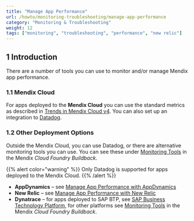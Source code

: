 ```yaml
---
title: "Manage App Performance"
url: /howto/monitoring-troubleshooting/manage-app-performance
category: "Monitoring & Troubleshooting"
weight: 12
tags: ["monitoring", "troubleshooting", "performance", "new relic"]
---
```


## 1 Introduction

There are a number of tools you can use to monitor and/or manage Mendix app performance.

### 1.1 Mendix Cloud

For apps deployed to the **Mendix Cloud** you can use the standard metrics as described in [Trends in Mendix Cloud v4](/developerportal/operate/trends-v4). You can also set up an integration to [Datadog](/developerportal/operate/datadog-metrics).

### 1.2 Other Deployment Options

Outside the Mendix Cloud, you can use Datadog, or there are alternative monitoring tools you can use. You can see these under [Monitoring Tools](https://github.com/mendix/cf-mendix-buildpack#monitoring-tools) in the Mendix *Cloud Foundry Buildback*.

{{% alert color="warning" %}}
Only Datadog is supported for apps deployed to the Mendix Cloud.
{{% /alert %}}

* **AppDynamics** – see [Manage App Performance with AppDynamics](manage-app-performance-with-appdynamics)
* **New Relic** – see [Manage App Performance with New Relic](manage-app-performance-with-new-relic)
* **Dynatrace** – for apps deployed to SAP BTP, see [SAP Business Technology Platform](/developerportal/deploy/sap-cloud-platform#runtime-tab), for other platforms see [Monitoring Tools](https://github.com/mendix/cf-mendix-buildpack#monitoring-tools) in the Mendix *Cloud Foundry Buildback*.
